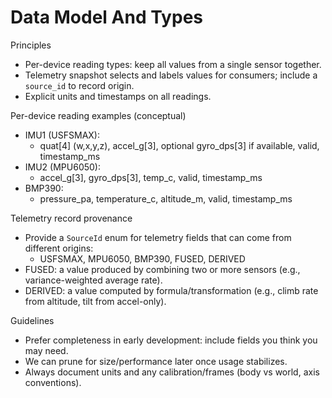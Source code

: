 # Data Model And Types

Principles
- Per-device reading types: keep all values from a single sensor together.
- Telemetry snapshot selects and labels values for consumers; include a `source_id` to record origin.
- Explicit units and timestamps on all readings.

Per-device reading examples (conceptual)
- IMU1 (USFSMAX):
  - quat[4] (w,x,y,z), accel_g[3], optional gyro_dps[3] if available, valid, timestamp_ms
- IMU2 (MPU6050):
  - accel_g[3], gyro_dps[3], temp_c, valid, timestamp_ms
- BMP390:
  - pressure_pa, temperature_c, altitude_m, valid, timestamp_ms

Telemetry record provenance
- Provide a `SourceId` enum for telemetry fields that can come from different origins:
  - USFSMAX, MPU6050, BMP390, FUSED, DERIVED
- FUSED: a value produced by combining two or more sensors (e.g., variance-weighted average rate).
- DERIVED: a value computed by formula/transformation (e.g., climb rate from altitude, tilt from accel-only).

Guidelines
- Prefer completeness in early development: include fields you think you may need.
- We can prune for size/performance later once usage stabilizes.
- Always document units and any calibration/frames (body vs world, axis conventions).

